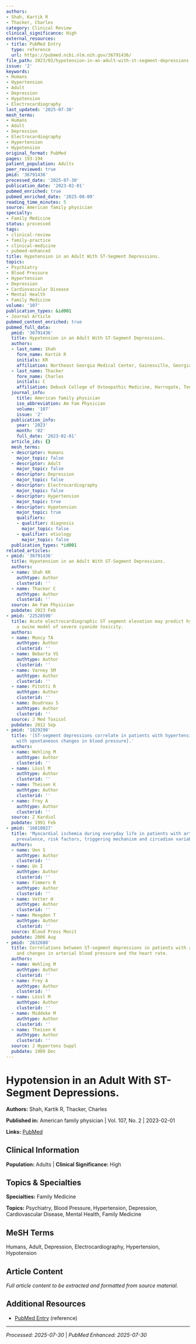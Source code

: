 ```yaml
---
authors:
- Shah, Kartik R
- Thacker, Charles
category: Clinical Review
clinical_significance: High
external_resources:
- title: PubMed Entry
  type: reference
  url: https://pubmed.ncbi.nlm.nih.gov/36791436/
file_path: 2023/02/hypotension-in-an-adult-with-st-segment-depressions.md
issue: '2'
keywords:
- Humans
- Hypertension
- Adult
- Depression
- Hypotension
- Electrocardiography
last_updated: '2025-07-30'
mesh_terms:
- Humans
- Adult
- Depression
- Electrocardiography
- Hypertension
- Hypotension
original_format: PubMed
pages: 193-194
patient_population: Adults
peer_reviewed: true
pmid: '36791436'
processed_date: '2025-07-30'
publication_date: '2023-02-01'
pubmed_enriched: true
pubmed_enriched_date: '2025-08-09'
reading_time_minutes: 5
source: American family physician
specialty:
- Family Medicine
status: processed
tags:
- clinical-review
- family-practice
- clinical-medicine
- pubmed-enhanced
title: Hypotension in an Adult With ST-Segment Depressions.
topics:
- Psychiatry
- Blood Pressure
- Hypertension
- Depression
- Cardiovascular Disease
- Mental Health
- Family Medicine
volume: '107'
publication_types: &id001
- Journal Article
pubmed_content_enriched: true
pubmed_full_data:
  pmid: '36791436'
  title: Hypotension in an Adult With ST-Segment Depressions.
  authors:
  - last_name: Shah
    fore_name: Kartik R
    initials: KR
    affiliation: Northeast Georgia Medical Center, Gainesville, Georgia.
  - last_name: Thacker
    fore_name: Charles
    initials: C
    affiliation: Debusk College of Osteopathic Medicine, Harrogate, Tennessee.
  journal_info:
    title: American family physician
    iso_abbreviation: Am Fam Physician
    volume: '107'
    issue: '2'
  publication_info:
    year: '2023'
    month: '02'
    full_date: '2023-02-01'
  article_ids: {}
  mesh_terms:
  - descriptor: Humans
    major_topic: false
  - descriptor: Adult
    major_topic: false
  - descriptor: Depression
    major_topic: false
  - descriptor: Electrocardiography
    major_topic: false
  - descriptor: Hypertension
    major_topic: true
  - descriptor: Hypotension
    major_topic: true
    qualifiers:
    - qualifier: diagnosis
      major_topic: false
    - qualifier: etiology
      major_topic: false
  publication_types: *id001
related_articles:
- pmid: '36791436'
  title: Hypotension in an Adult With ST-Segment Depressions.
  authors:
  - name: Shah KR
    authtype: Author
    clusterid: ''
  - name: Thacker C
    authtype: Author
    clusterid: ''
  source: Am Fam Physician
  pubdate: 2023 Feb
- pmid: '22528590'
  title: Acute electrocardiographic ST segment elevation may predict hypotension in
    a swine model of severe cyanide toxicity.
  authors:
  - name: Muncy TA
    authtype: Author
    clusterid: ''
  - name: Bebarta VS
    authtype: Author
    clusterid: ''
  - name: Varney SM
    authtype: Author
    clusterid: ''
  - name: Pitotti R
    authtype: Author
    clusterid: ''
  - name: Boudreau S
    authtype: Author
    clusterid: ''
  source: J Med Toxicol
  pubdate: 2012 Sep
- pmid: '1829290'
  title: '[ST-segment depressions correlate in patients with hypertensive heart disease
    with spontaneous changes in blood pressure].'
  authors:
  - name: Wehling M
    authtype: Author
    clusterid: ''
  - name: Lössl M
    authtype: Author
    clusterid: ''
  - name: Theisen K
    authtype: Author
    clusterid: ''
  - name: Frey A
    authtype: Author
    clusterid: ''
  source: Z Kardiol
  pubdate: 1991 Feb
- pmid: '16810027'
  title: 'Myocardial ischemia during everyday life in patients with arterial hypertension:
    prevalence, risk factors, triggering mechanism and circadian variability.'
  authors:
  - name: Uen S
    authtype: Author
    clusterid: ''
  - name: Un I
    authtype: Author
    clusterid: ''
  - name: Fimmers R
    authtype: Author
    clusterid: ''
  - name: Vetter H
    authtype: Author
    clusterid: ''
  - name: Mengden T
    authtype: Author
    clusterid: ''
  source: Blood Press Monit
  pubdate: 2006 Aug
- pmid: '2632688'
  title: Correlations between ST-segment depressions in patients with arterial hypertension
    and changes in arterial blood pressure and the heart rate.
  authors:
  - name: Wehling M
    authtype: Author
    clusterid: ''
  - name: Frey A
    authtype: Author
    clusterid: ''
  - name: Lössl M
    authtype: Author
    clusterid: ''
  - name: Middeke M
    authtype: Author
    clusterid: ''
  - name: Theisen K
    authtype: Author
    clusterid: ''
  source: J Hypertens Suppl
  pubdate: 1989 Dec
---
```


# Hypotension in an Adult With ST-Segment Depressions.

**Authors:** Shah, Kartik R, Thacker, Charles

**Published in:** American family physician | Vol. 107, No. 2 | 2023-02-01

**Links:** [PubMed](https://pubmed.ncbi.nlm.nih.gov/36791436/)

## Clinical Information

**Population:** Adults | **Clinical Significance:** High

## Topics & Specialties

**Specialties:** Family Medicine

**Topics:** Psychiatry, Blood Pressure, Hypertension, Depression, Cardiovascular Disease, Mental Health, Family Medicine

## MeSH Terms

Humans, Adult, Depression, Electrocardiography, Hypertension, Hypotension

## Article Content

*Full article content to be extracted and formatted from source material.*

## Additional Resources

- [PubMed Entry](https://pubmed.ncbi.nlm.nih.gov/36791436/) (reference)

---

*Processed: 2025-07-30* | *PubMed Enhanced: 2025-07-30*
